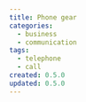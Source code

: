 ```yaml
---
title: Phone gear
categories:
  - business
  - communication
tags:
  - telephone
  - call
created: 0.5.0
updated: 0.5.0
---
```

